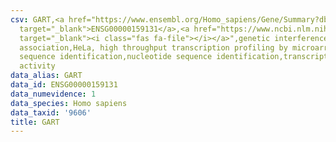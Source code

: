 ```yaml
---
csv: GART,<a href="https://www.ensembl.org/Homo_sapiens/Gene/Summary?db=core;g=ENSG00000159131"
  target="_blank">ENSG00000159131</a>,<a href="https://www.ncbi.nlm.nih.gov/pubmed/17216044"
  target="_blank"><i class="fas fa-file"></i></a>",genetic interference,functional
  association,HeLa, high throughput transcription profiling by microarray,nucleotide
  sequence identification,nucleotide sequence identification,transcriptional regulation,down-regulates
  activity
data_alias: GART
data_id: ENSG00000159131
data_numevidence: 1
data_species: Homo sapiens
data_taxid: '9606'
title: GART
---
```

